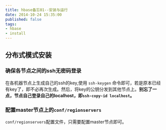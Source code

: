 ```yaml
---
title: hbase备忘01--安装与运行
date: 2014-10-24 15:35:00
published: false
tags:
- hbase
- install
---
```



## 分布式模式安装

### 确保各节点之间的ssh无密码登录

在各机器节点上生成自己的ssh的key,使用 `ssh-keygen` 命令即可，若是原本已经有key了，即不必再次生成。然后，将key的公钥分发到其他节点上。**别忘了一点，节点自己登录自己的localhost，即`ssh-copy-id localhost`。**

### 配置master节点上的`conf/regionservers`

`conf/regionservers`配置文件，只需要配置master节点即可。




